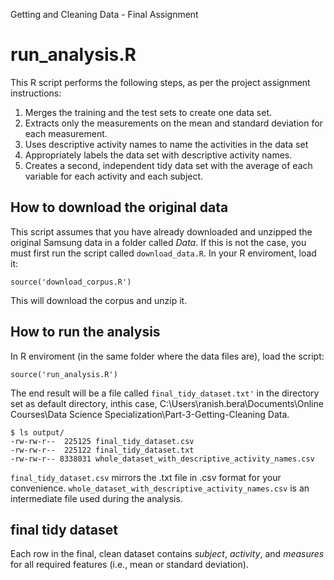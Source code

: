 Getting and Cleaning Data - Final Assignment
# run_analysis.R

This R script performs the following steps, as per the project assignment instructions:

1. Merges the training and the test sets to create one data set.
2. Extracts only the measurements on the mean and standard deviation for each measurement. 
3. Uses descriptive activity names to name the activities in the data set
4. Appropriately labels the data set with descriptive activity names. 
5. Creates a second, independent tidy data set with the average of each variable for each activity and each subject.

## How to download the original data

This script assumes that you have already downloaded and unzipped the original Samsung data in a folder called _Data_. If this is not the case, you must first run the script called `download_data.R`. In your R enviroment, load it:

```
source('download_corpus.R')
```
This will download the corpus and unzip it.
## How to run the analysis

In R enviroment (in the same folder where the data files are), load the script:

```
source('run_analysis.R')
```

The end result will be a file called `final_tidy_dataset.txt'` in the directory set as default directory, inthis case, C:\Users\ranish.bera\Documents\Online Courses\Data Science Specialization\Part-3-Getting-Cleaning Data.

```
$ ls output/
-rw-rw-r--  225125 final_tidy_dataset.csv
-rw-rw-r--  225122 final_tidy_dataset.txt
-rw-rw-r-- 8338031 whole_dataset_with_descriptive_activity_names.csv
```

`final_tidy_dataset.csv` mirrors the .txt file in .csv format for your convenience.
`whole_dataset_with_descriptive_activity_names.csv` is an intermediate file used during the analysis.

## final tidy dataset

Each row in the final, clean dataset contains _subject_, _activity_, and _measures_ for all required features (i.e., mean or standard deviation).
